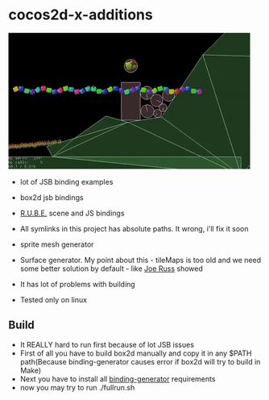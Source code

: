 # cocos2d-x-additions

![gif](https://github.com/Tymonrare/cocos2d-x-additions/blob/master/misc/doc/demo.gif?raw=true)

- lot of JSB binding examples
- box2d jsb bindings
- [R.U.B.E.](https://www.iforce2d.net/rube/) scene and JS bindings
- All symlinks in this project has absolute paths. It wrong, i'll fix it soon
- sprite mesh generator
- Surface generator. My point about this - tileMaps is too old and we need some better solution by default - like [Joe Russ](https://twitter.com/Mografi_Joe/status/872239807921086464) showed
- It has lot of problems with building

- Tested only on linux

## Build
 - It REALLY hard to run first because of lot JSB issues
 - First of all you have to build box2d manually and copy it in any $PATH path(Because binding-generator causes error if box2d will try to build in Make)
 - Next you have to install all [binding-generator](https://github.com/cocos2d/bindings-generator) requirements
 - now you may try to run ./fullrun.sh
